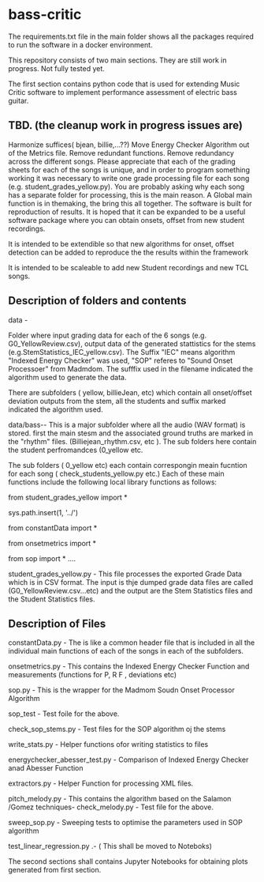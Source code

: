 # bass-critic

The requirements.txt file in the main folder shows all the packages required to run the software in a docker environment.

This repository consists of two main sections. They are still work in progress. Not fully tested yet.

The first section contains python code that is used for extending Music Critic software to implement performance assessment of electric bass guitar.

## TBD. (the cleanup work in progress issues are)

Harmonize suffices( bjean, billie,...??)
Move Energy Checker Algorithm out of the Metrics file.
Remove redundant functions.
Remove redundancy across the different songs.
Please appreciate that each of the grading sheets for each of the songs is unique, and in order to program something working it was necessary to write one grade processing file for each song (e.g. student_grades_yellow.py). You are probably asking why each song has a separate folder for processing, this is the main reason.
A Global main function is in themaking, the bring this all together.
The software is built for reproduction of results. It is hoped that it can be expanded to be a useful software package where you can obtain onsets, offset from new student recordings.

It is intended to be extendible so that new algorithms for onset, offset detection can be added to reproduce the the results within the framework

It is intended to be scaleable to add new Student recordings and new TCL songs.

## Description of folders and contents

data - 

Folder where input grading data for each of the 6 songs (e.g. G0_YellowReview.csv), output data of the generated stattistics for the stems (e.g.StemStatistics_IEC_yellow.csv). The Suffix "IEC" means algorithm "Indexed Energy Checker" was used, "SOP" referes to "Sound Onset Processoer" from Madmdom. The sufffix used in the filename indicated the algorithm used to generate the data.

There are subfolders ( yellow, billieJean, etc) which contain all onset/offset deviation outputs from the stem, all the students and suffix marked indicated the algorithm used.

data/bass-- This is a major subfolder where all the audio (WAV format) is stored. first the main stesm and the associated ground truths are marked in the "rhythm" files. (Billiejean_rhythm.csv, etc ). The sub folders here contain the student perfromandces (0_yellow etc.


The sub folders (  0_yellow etc) each contain correspongin meain fucntion for each song  ( check_students_yellow.py etc.) 
Each of these main functions include the following local library functions as follows:

from student_grades_yellow import *

sys.path.insert(1, '../')

from constantData import *

from onsetmetrics import *

from sop import *
....

student_grades_yellow.py  - This file processes the exported Grade Data which is in CSV format. The input is thje  dumped grade data files are called (G0_YellowReview.csv...etc) and the output are the Stem Statistics files and the Student Statistics files.

## Description of Files

constantData.py  - The is like a common header file that is included in all the individual main functions of each of the songs in each of the subfolders.

onsetmetrics.py - This contains the Indexed Energy Checker Function and measurements (functions for P, R F , deviations etc)

sop.py  - This is the wrapper for the Madmom Soudn Onset Processor Algorithm

sop_test - Test foile for the above.

check_sop_stems.py  - Test files for the SOP algorithm oj the stems

write_stats.py - Helper functions ofor writing statistics to files

energychecker_abesser_test.py - Comparison of Indexed Energy Checker anad Abesser Function

extractors.py   - Helper Function for processing XML files.

pitch_melody.py - This contains the algorithm based on the Salamon /Gomez techniques-
check_melody.py - Test file for the above.

sweep_sop.py - Sweeping tests to optimise the parameters used in SOP algorithm

test_linear_regression.py .- ( This shall be moved to Noteboks)

The second  sections shall contains Jupyter Notebooks for obtaining plots generated from first section.

